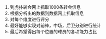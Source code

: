 1. 到虎扑转会网上抓取1000条转会信息
2. 根据分析出的数据到数据网上抓取信息
3. 对每个维度进行评分
4. 最好能够实现对前锋，中场，后卫分别进行统计
5. 最后希望得出每个位置的球员的各项能力占比